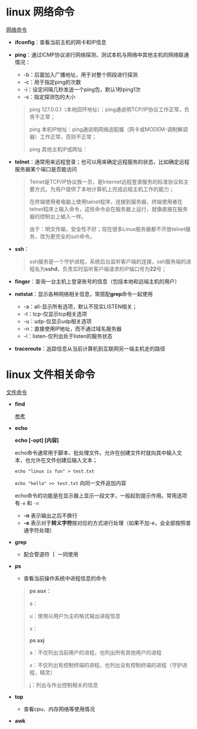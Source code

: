 # linux 网络命令

[网络命令](https://blog.csdn.net/sirenxiaohuayuan/article/details/109708043)

- **ifconfig**：查看当前主机的网卡和IP信息

- **ping**：通过ICMP协议进行网络探测，测试本机与网络中其他主机的网络联通情况：

  - -b：后面加入广播地址，用于对整个网段进行探测
  - -c：用于指定ping的次数
  - -i：设定间隔几秒发送一个ping包，默认1秒ping1次
  - -s：指定探测包的大小

  > ping 127.0.0.1（本地回环地址）：ping通说明TCP/IP协议工作正常，负责不正常；
  >
  > ping 本机IP地址：ping通说明网络适配器（网卡或MODEM-调制解调器）工作正常，否则不正常；
  >
  > ping 其他主机IP或网址：

- **telnet**：通常用来远程登录；也可以用来确定远程服务的状态，比如确定远程服务器某个端口是否能访问

  > Telnet是TCP/IP协议族一员，是Internet远程登录服务的标准协议和主要方式。为用户提供了本地计算机上完成远程主机工作的能力；
  >
  > 在终端使用者电脑上使用talnet程序，连接到服务器，终端使用者在telnet程序上输入命令，这些命令会在服务器上运行，就像直接在服务器的控制台上输入一样。
  >
  > 由于：明文传输，安全性不好；现在很多Linux服务器都不开放telnet服务，改为更完全的ssh命令。

- **ssh**：

  > ssh服务是一个守护进程，系统后台监听客户端的连接，ssh服务端的进程名为**sshd**，负责实时监听客户端请求的IP端口号为**22**号；

- **finger**：查询一台主机上登录账号的信息（包括本地和远端主机的用户）

- **netstat**：显示各种网络相关信息，常搭配**grep**命令一起使用

  - -a：all-显示所有选项，默认不现实LISTEN相关；
  - -t：tcp-仅显示tcp相关选项
  - -u：udp-仅显示udp相关选项
  - -n：直接使用IP地址，而不通过域名服务器
  - -l：listen-仅列出处于listen的服务状态

- **traceroute**：追踪信息从当前计算机到互联网另一端主机走的路径



# linux 文件相关命令

[文件命令](https://blog.csdn.net/zhangxl123liang/article/details/123728515?spm=1001.2101.3001.6661.1&utm_medium=distribute.pc_relevant_t0.none-task-blog-2%7Edefault%7EBlogCommendFromBaidu%7Edefault-1.pc_relevant_default&depth_1-utm_source=distribute.pc_relevant_t0.none-task-blog-2%7Edefault%7EBlogCommendFromBaidu%7Edefault-1.pc_relevant_default&utm_relevant_index=1)

- **find**

  [参考](https://blog.csdn.net/Derical/article/details/122458456)

- **echo**

  **echo [-opt] [内容]**

  echo命令通常用于脚本、批处理文件。允许在创建文件时就向其中输入文本，也允许在文件创建后输入文本；

  `echo "linux is fun" > test.txt`

  `echo "hello" >> test.txt`	向同一文件追加内容

  echo命令的功能是在显示器上显示一段文字，一般起到提示作用。常用选项有`-e` 和 `-n`

  - **-n** 表示输出之后不换行
  - **-e** 表示对于**转义字符**按对应的方式进行处理（如果不加-e，会全部按照普通字符处理）

- **grep**

  - 配合管道符 **｜** 一同使用

- **ps** 

  - 查看当前操作系统中进程信息的命令

  > **ps aux：**
  >
  > a：
  >
  > u：使用以用户为主的格式输出进程信息
  >
  > x：
  >
  > **ps axj**
  >
  > a：不仅列出当前用户的进程，也列出所有其他用户的进程
  >
  > x：不仅列出有控制终端的进程，也列出没有控制终端的进程（守护进程，精灵）
  >
  > j：列出与作业控制相关的信息

- **top**

  - 查看cpu、内存网络等使用情况

- **awk**

























